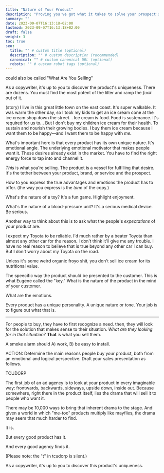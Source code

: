 ```yaml
---
title: "Nature of Your Product"
description: "Proving you've got what it takes to solve your prospect's problem."
summary: ""
date: 2023-09-07T16:13:18+02:00
lastmod: 2023-09-07T16:13:18+02:00
draft: false
weight: 3
toc: true
seo:
  title: "" # custom title (optional)
  description: "" # custom description (recommended)
  canonical: "" # custom canonical URL (optional)
  robots: "" # custom robot tags (optional)
---
```

could also be called "What Are You Selling"

As a copywriter, it's up to you to discover the product's uniqueness. There are dozens. You must find the most potent of the litter and ramp the *fuck* out of it.

 (story) I live in this great little town on the east coast. It's super walkable. It was warm the other day, so I took my kids to get an ice cream cone at the ice cream shop down the street. . Ice cream is food. Food is sustenance. It's required for us to... But I don't buy my children ice cream for their health. To sustain and nourish their growing bodies. I buy them ice cream because I want them to be happy&mdash;and I want them to be happy with *me*.

What's important here is that every product has its own unique nature. It's emotional angle. The underlying emotional motivator that makes people want it. These desires already exist in the market. You have to find the right energy force to tap into and channel it.

*This* is what you're selling. The product is a vessel for fulfilling that desire. It's the tether between your product, brand, or service and the prospect.

How to you express the true advantages and emotions the product has to offer. (the way you express is the *tone* of the copy.)

What's the nature of a toy? It's a fun game. Highlight enjoyment.

What's the nature of a blood-pressure unit? It's a serious medical device. Be serious.

Another way to think about this is to ask what the people's *expectations* of your product are.

I expect my Toyota to be reliable. I'd much rather by a beater Toyota than almost any other car for the reason. I don't think it'll give me any trouble. I have no real reason to believe that is true beyond any other car I can buy. But I don't worry about my Toyota on the road.


Unless it's some weird organic froyo shit, you don't sell ice cream for its nutritional value.

The speecific way the product should be presented to the customer. This is what Eugene called the "key." What is the nature of the product in the mind of your customer.



 What are the emotions.

 Every product has a unique personality. A unique nature or tone. Your job is to figure out what that is.

 ---

 For people to buy, they have to first recognize a need. then, they will look for the solution that makes sense to their situation. *What are they looking for in that situation*? **That** is what you sell them.

 A smoke alarm should A) work, B) be easy to install.

 ACTION: Determine the main reasons people buy your product, both from an emotional and logical perspective. Draft your sales presentation as follows.

 TCUDORP

 The first job of an ad agency is to look at your product in every imaginable way: frontwards, backwards, sideways, upside down, inside out. Because somewhere, right there in the product itself, lies the drama that will sell it to people who want it.

 There may be 10,000 ways to bring that inherent drama to the stage. And given a world in which "me-too" products multiply like mayflies, the drama may seem that much harder to find.

 It is.

 But every good product has it.

 And every good agency finds it.

 (Please note: the "t" in tcudorp is silent.)

 As a copywriter, it's up to you to discover this product's uniqueness.
